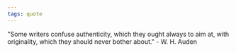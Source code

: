 ```yaml
---
tags: quote 
---
```


"Some writers confuse authenticity, which they ought always to aim at, with originality, which they should never bother about." - W. H. Auden